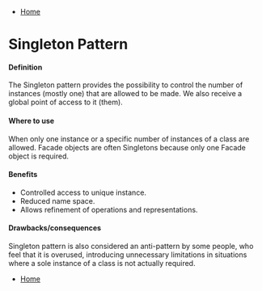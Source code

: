 * [Home](../../../../../README.md)
# Singleton Pattern

#### Definition

The Singleton pattern provides the possibility to control the number of
instances (mostly one) that are allowed to be made. We also receive a global
point of access to it (them).

#### Where to use

When only one instance or a specific number of instances of a class are
allowed. Facade objects are often Singletons because only one Facade object
is required.

#### Benefits

* Controlled access to unique instance.
* Reduced name space.
* Allows refinement of operations and representations.

#### Drawbacks/consequences

Singleton pattern is also considered an anti-pattern by some people, who feel
that it is overused, introducing unnecessary limitations in situations where a
sole instance of a class is not actually required.

* [Home](../../../../../README.md)
